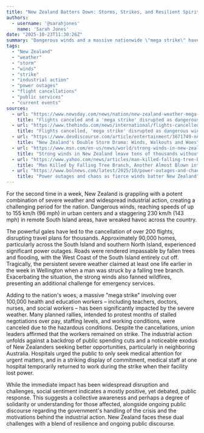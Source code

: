 ```yaml
---
title: "New Zealand Batters Down: Storms, Strikes, and Resilient Spirits"
authors:
  - username: '@sarahjones'
    name: 'Sarah Jones'
date: "2025-10-23T11:30:26Z"
summary: "Dangerous winds and a massive nationwide \"mega strike\" have brought New Zealand to a standstill, canceling hundreds of flights, causing widespread power outages, and disrupting daily life. This post explores the dual challenges facing the nation and the resilience of its people."
tags:
  - "New Zealand"
  - "weather"
  - "storm"
  - "winds"
  - "strike"
  - "industrial action"
  - "power outages"
  - "flight cancellations"
  - "public services"
  - "current events"
sources:
  - url: "https://www.newsday.com/news/nation/new-zealand-weather-mega-strike-wind-t66523"
    title: "Flights canceled and a 'mega strike' disrupted as dangerous winds hit New Zealand"
  - url: "https://www.thehindu.com/news/international/flights-cancelled-mega-strike-disrupted-as-dangerous-winds-hit-new-zealand/article70193408.ece"
    title: "Flights cancelled, 'mega strike' disrupted as dangerous winds hit New Zealand"
  - url: "https://www.devdiscourse.com/article/entertainment/3671749-new-zealands-double-storm-drama-winds-walkouts-and-woes"
    title: "New Zealand's Double Storm Drama: Winds, Walkouts and Woes"
  - url: "https://www.msn.com/en-us/news/world/strong-winds-in-new-zealand-leave-tens-of-thousands-without-power/ar-AA1P0F5m"
    title: "Strong winds in New Zealand leave tens of thousands without power"
  - url: "https://www.yahoo.com/news/articles/man-killed-falling-tree-branch-125843565.html"
    title: "Man Killed by Falling Tree Branch, Another Almost Blown into Oncoming Traffic During Dangerous Wind Storm"
  - url: "https://www.bolnews.com/latest/2025/10/power-outages-and-chaos-as-fierce-winds-batter-new-zealand/"
    title: "Power outages and chaos as fierce winds batter New Zealand"
---
```


For the second time in a week, New Zealand is grappling with a potent combination of severe weather and widespread industrial action, creating a challenging period for the nation. Dangerous winds, reaching speeds of up to 155 km/h (96 mph) in urban centers and a staggering 230 km/h (143 mph) in remote South Island areas, have wreaked havoc across the country.

The powerful gales have led to the cancellation of over 200 flights, disrupting travel plans for thousands. Approximately 90,000 homes, particularly across the South Island and southern North Island, experienced significant power outages. Roads were rendered impassable by fallen trees and flooding, with the West Coast of the South Island entirely cut off. Tragically, the persistent severe weather claimed at least one life earlier in the week in Wellington when a man was struck by a falling tree branch. Exacerbating the situation, the strong winds also fanned wildfires, presenting an additional challenge for emergency services.

Adding to the nation's woes, a massive "mega strike" involving over 100,000 health and education workers – including teachers, doctors, nurses, and social workers – has been significantly impacted by the severe weather. Many planned rallies, intended to protest months of stalled negotiations over pay, staffing levels, and working conditions, were canceled due to the hazardous conditions. Despite the cancellations, union leaders affirmed that the workers remained on strike. The industrial action unfolds against a backdrop of public spending cuts and a noticeable exodus of New Zealanders seeking better opportunities, particularly in neighboring Australia. Hospitals urged the public to only seek medical attention for urgent matters, and in a striking display of commitment, medical staff at one hospital temporarily returned to work during the strike when their facility lost power.

While the immediate impact has been widespread disruption and challenges, social sentiment indicates a mostly positive, yet debated, public response. This suggests a collective awareness and perhaps a degree of solidarity or understanding for those affected, alongside ongoing public discourse regarding the government's handling of the crisis and the motivations behind the industrial action. New Zealand faces these dual challenges with a blend of resilience and ongoing public discourse.
